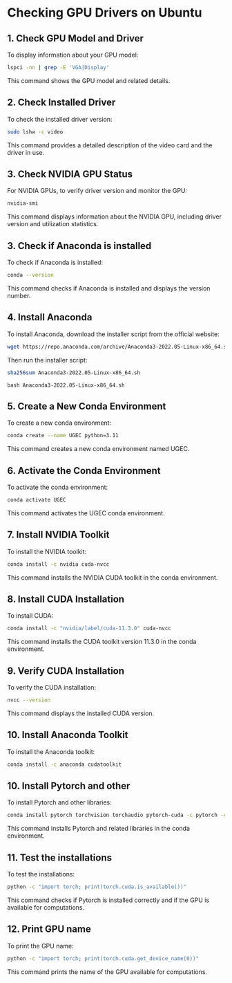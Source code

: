 # Checking GPU Drivers on Ubuntu

## 1. Check GPU Model and Driver
To display information about your GPU model:
```bash
lspci -nn | grep -E 'VGA|Display'
```
This command shows the GPU model and related details.
## 2. Check Installed Driver
To check the installed driver version:
```bash
sudo lshw -c video
```
This command provides a detailed description of the video card and the driver in use.
## 3. Check NVIDIA GPU Status
For NVIDIA GPUs, to verify driver version and monitor the GPU:
```bash
nvidia-smi
```
This command displays information about the NVIDIA GPU, including driver version and utilization statistics.
## 3. Check if Anaconda is installed
To check if Anaconda is installed:
```bash
conda --version
```
This command checks if Anaconda is installed and displays the version number.
## 4. Install Anaconda
To install Anaconda, download the installer script from the official website:
```bash
wget https://repo.anaconda.com/archive/Anaconda3-2022.05-Linux-x86_64.sh
```
Then run the installer script:
```bash
sha256sum Anaconda3-2022.05-Linux-x86_64.sh
```
```
bash Anaconda3-2022.05-Linux-x86_64.sh
```
## 5. Create a New Conda Environment
To create a new conda environment:
```bash
conda create --name UGEC python=3.11
```
This command creates a new conda environment named UGEC.
## 6. Activate the Conda Environment
To activate the conda environment:
```bash
conda activate UGEC 
```
This command activates the UGEC conda environment.
## 7. Install NVIDIA Toolkit
To install the NVIDIA toolkit:
```bash
conda install -c nvidia cuda-nvcc
```
This command installs the NVIDIA CUDA toolkit in the conda environment.
## 8. Install CUDA Installation
To install CUDA:
```bash
conda install -c "nvidia/label/cuda-11.3.0" cuda-nvcc
```
This command installs the CUDA toolkit version 11.3.0 in the conda environment.
## 9. Verify CUDA Installation
To verify the CUDA installation:
```bash
nvcc --version
```
This command displays the installed CUDA version.
## 10. Install Anaconda Toolkit
To install the Anaconda toolkit:
```bash
conda install -c anaconda cudatoolkit
```
## 10. Install Pytorch and other
To install Pytorch and other libraries:
```bash
conda install pytorch torchvision torchaudio pytorch-cuda -c pytorch -c nvidia
```
This command installs Pytorch and related libraries in the conda environment.
## 11. Test the installations
To test the installations:
```bash
python -c "import torch; print(torch.cuda.is_available())"
```
This command checks if Pytorch is installed correctly and if the GPU is available for computations.

## 12. Print GPU name
To print the GPU name:
```bash
python -c "import torch; print(torch.cuda.get_device_name(0))"
```
This command prints the name of the GPU available for computations.
